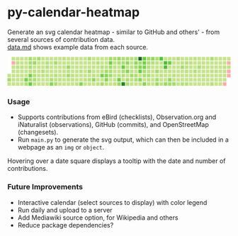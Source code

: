 # py-calendar-heatmap
Generate an svg calendar heatmap - similar to GitHub and others' - from several sources of contribution data.  
[data.md](data.md) shows example data from each source.

![calendar](calendar.svg)

### Usage
- Supports contributions from eBird (checklists), Observation.org and iNaturalist (observations), GitHub (commits), and OpenStreetMap (changesets).
- Run `main.py` to generate the svg output, which can then be included in a webpage as an `img` or `object`.

Hovering over a date square displays a tooltip with the date and number of contributions.

### Future Improvements
- Interactive calendar (select sources to display) with color legend
- Run daily and upload to a server
- Add Mediawiki source option, for Wikipedia and others
- Reduce package dependencies?
